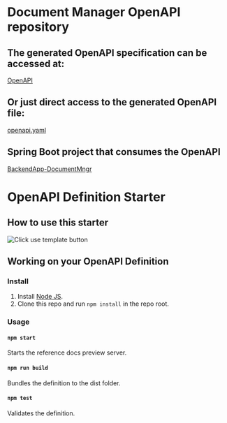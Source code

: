 # Document Manager OpenAPI repository

## The generated OpenAPI specification can be accessed at:
[OpenAPI](https://veeteq.github.io/OpenAPI-DocumentMngr/)

## Or just direct access to the generated OpenAPI file:
[openapi.yaml](https://veeteq.github.io/OpenAPI-DocumentMngr/openapi.yaml)


## Spring Boot project that consumes the OpenAPI
[BackendApp-DocumentMngr](https://github.com/Veeteq/BackendApp-DocumentMngr)

# OpenAPI Definition Starter

## How to use this starter

![Click use template button](https://user-images.githubusercontent.com/3975738/92927304-12e35d80-f446-11ea-9bd3-a0f8a69792d0.png)

## Working on your OpenAPI Definition

### Install

1. Install [Node JS](https://nodejs.org/).
2. Clone this repo and run `npm install` in the repo root.

### Usage

#### `npm start`
Starts the reference docs preview server.

#### `npm run build`
Bundles the definition to the dist folder.

#### `npm test`
Validates the definition.

